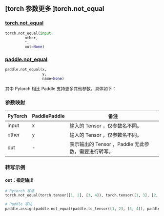 ## [torch 参数更多 ]torch.not_equal

### [torch.not_equal](https://pytorch.org/docs/stable/generated/torch.not_equal.html?highlight=torch.not_equal#torch.not_equal)

```python
torch.not_equal(input,
         other,
         *,
         out=None)
```

### [paddle.not_equal](https://www.paddlepaddle.org.cn/documentation/docs/zh/api/paddle/not_equal_cn.html#not_equal)

```python
paddle.not_equal(x,
                 y,
                 name=None)
```

其中 Pytorch 相比 Paddle 支持更多其他参数，具体如下：

### 参数映射
| PyTorch       | PaddlePaddle | 备注                                                   |
| ------------- | ------------ | ------------------------------------------------------ |
| input         | x            | 输入的 Tensor ，仅参数名不同。                          |
| other         | y            | 输入的 Tensor ，仅参数名不同。                          |
| out           | -            | 表示输出的 Tensor ，Paddle 无此参数，需要进行转写。      |


### 转写示例
#### out：指定输出
```python
# Pytorch 写法
torch.not_equal(torch.tensor([1, 2], [3, 4]), torch.tensor([1, 3], [2, 4])，out=y)

# Paddle 写法
paddle.assign(paddle.not_equal(paddle.to_tensor([1, 2], [3, 4]), paddle.to_tensor([1, 3], [2, 4])), y)
```
